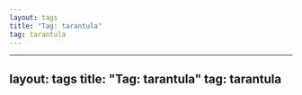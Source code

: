 ```yaml
---
layout: tags
title: "Tag: tarantula"
tag: tarantula
---
```

---
layout: tags
title: "Tag: tarantula"
tag: tarantula
---
